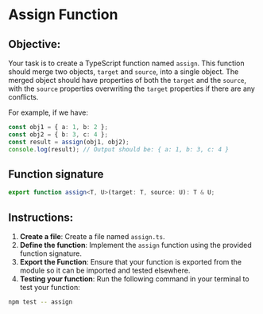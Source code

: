 # Assign Function

## Objective:

Your task is to create a TypeScript function named `assign`. This function should merge two objects, `target` and `source`, into a single object. The merged object should have properties of both the `target` and the `source`, with the `source` properties overwriting the `target` properties if there are any conflicts.

For example, if we have:

```typescript
const obj1 = { a: 1, b: 2 };
const obj2 = { b: 3, c: 4 };
const result = assign(obj1, obj2);
console.log(result); // Output should be: { a: 1, b: 3, c: 4 }
```

## Function signature

```typescript
export function assign<T, U>(target: T, source: U): T & U;
```

## Instructions:

1. **Create a file**: Create a file named `assign.ts`.
2. **Define the function**: Implement the `assign` function using the provided function signature.
3. **Export the Function**: Ensure that your function is exported from the module so it can be imported and tested elsewhere.
4. **Testing your function**: Run the following command in your terminal to test your function:

```Bash
npm test -- assign
```
